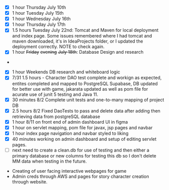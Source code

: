 - [x] 1 hour Thursday July 10th
- [x] 1 hour Tuesday July 15th
- [x] 1 hour Wednesday July 16th 
- [x] 1 hour Thursday July 17th 
- [x] 1.5 hours Tuesday July 22nd: Tomcat and Maven for local deployment and index page. Some issues remembered where I had tomcat and maven downloaded, it's in IdeaProjects folder, or I updated the deployment correctly. NOTE to check again. 
- [x] 1 hour ~~Friday~~ ~~evening~~ ~~July 18th~~: Database Design and research
- 
- [x] 1 hour Weekends DB research and whiteboard logic 
- [x] 7/31 1.5 hours - Character DAO test complete and workign as expected, entites completed and mapped to PostgreSQL Supabase, DB updated for better use with game, jakarata updated as well as pom file for acurate use of junit 5 testing and Java 11. 
- [x] 30 minutes 8/2 Complete unit tests and one-to-many mapping of project DB 
- [x] 2.5 hours 8/2 Fixed DaoTests to pass and delete data after adding then retrieving data from postgreSQL database
- [x] 1 hour 8/11 on front end of admin dashboard UI in figma
- [x] 1 hour on servlet mapping, pom file for javax, jsp pages and navbar
- [x] 1 hour index page navigation and navbar styled to liking 
- [x] 40 minutes working on admin dashboard and setup of editing servlet pages. 
- [ ] next need to create a clean.db for use of testing and then either a primary database or new columns for testing this db so I don't delete MM data when testing in the future. 
- Creating of user facing interactive webpages for game 
- Admin creds through AWS and pages for story character creation through website.

